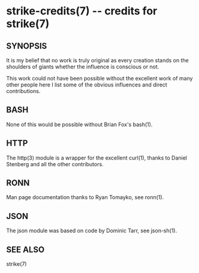 strike-credits(7) -- credits for strike(7)
=============================================

## SYNOPSIS

It is my belief that no work is truly original as every creation stands on the shoulders of giants whether the influence is conscious or not.

This work could not have been possible without the excellent work of many other people here I list some of the obvious influences and direct contributions.

## BASH

None of this would be possible without Brian Fox's bash(1).

## HTTP

The http(3) module is a wrapper for the excellent curl(1), thanks to Daniel Stenberg and all the other contributors.

## RONN

Man page documentation thanks to Ryan Tomayko, see ronn(1).

## JSON

The json module was based on code by Dominic Tarr, see json-sh(1).

## SEE ALSO

strike(7)


[SYNOPSIS]: #SYNOPSIS "SYNOPSIS"
[BASH]: #BASH "BASH"
[HTTP]: #HTTP "HTTP"
[RONN]: #RONN "RONN"
[JSON]: #JSON "JSON"
[SEE ALSO]: #SEE-ALSO "SEE ALSO"


[strike(1)]: strike.1.html
[boilerplate(3)]: boilerplate.3.html
[require(3)]: require.3.html
[method(3)]: method.3.html
[http(3)]: http.3.html
[bake(1)]: bake.1.html
[rest(1)]: rest.1.html
[git(1)]: http://git-scm.com/
[bash(1)]: http://man.cx/bash(1)
[curl(1)]: http://man.cx/curl(1)
[tee(1)]: http://man.cx/tee(1)
[ronn(1)]: https://github.com/rtomayko/ronn
[github(7)]: http://github.com/
[json-sh(1)]: https://github.com/dominictarr/JSON.sh
[npm(1)]: http://npmjs.org
[delegate(3)]: delegate.3.html
[executable(3)]: executable.3.html
[help(7)]: help.7.html
[strike-credits(7)]: strike-credits.7.html
[strike-tree(7)]: strike-tree.7.html
[strike(7)]: strike.7.html
[task-assert(7)]: task-assert.7.html
[task-clean(7)]: task-clean.7.html
[task-doc(7)]: task-doc.7.html
[task-list(7)]: task-list.7.html
